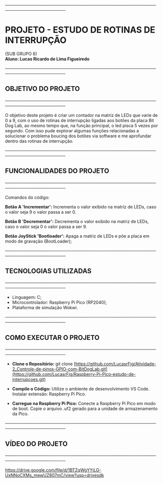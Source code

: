 ──────────────────────────────────────────────────────────────────────  
# PROJETO - ESTUDO DE ROTINAS DE INTERRUPÇÃO
(SUB GRUPO 6)  
**Aluno: Lucas Ricardo de Lima Figueiredo** 

──────────────────────────────────────────────────────────────────────  
## OBJETIVO DO PROJETO  
──────────────────────────────────────────────────────────────────────  

O objetivo deste projeto é criar um contador na matriz de LEDs que varie de 0 a 9, com o uso de rotinas de interrupção ligadas aos botões da placa Bit Dog Lab, ao mesmo tempo que, na função principal, o led pisca 5 vezes por segundo. Com isso pude explorar algumas funções relacionadas a solucionar o problema boucing dos botões via software e me aprofundar dentro das rotinas de interrupção.

──────────────────────────────────────────────────────────────────────  
## FUNCIONALIDADES DO PROJETO  
──────────────────────────────────────────────────────────────────────  

Comandos do código:

**Botão A 'Incrementar':** Incrementa o valor exibido na matriz de LEDs, caso o valor seja 9 o valor passa a ser 0.

**Botão B 'Decrementar':** Decrementa o valor exibido na matriz de LEDs, caso o valor seja 0 o valor passa a ser 9.

**Botão JoyStick 'Bootloader':** Apaga a matriz de LEDs e põe a placa em modo de gravação (BootLoader);

──────────────────────────────────────────────────────────────────────  
## TECNOLOGIAS UTILIZADAS  
──────────────────────────────────────────────────────────────────────  
- Linguagem: C;
- Microcontrolador: Raspberry Pi Pico (RP2040);
- Plataforma de simulação Wokwi.

──────────────────────────────────────────────────────────────────────  
## COMO EXECUTAR O PROJETO
──────────────────────────────────────────────────────────────────────  
- **Clone o Repositório:**
  git clone [https://github.com/LucasrFig/Atividade-2_Controle-de-pinos-GPIO-com-BitDogLab.git](https://github.com/LucasrFig/Raspberry-Pi-Pico-estudo-de-interrupcoes.git)
  
- **Compile o Código:**
  Utilize o ambiente de desenvolvimento VS Code. 
  Instalar extensão: Raspberry Pi Pico.

- **Carregue na Raspberry Pi Pico:**
  Conecte a Raspberry Pi Pico em modo de boot.
  Copie o arquivo .uf2 gerado para a unidade de armazenamento da Pico.

──────────────────────────────────────────────────────────────────────  
## VÍDEO DO PROJETO  
────────────────────────────────────────────────────────────────────── 

https://drive.google.com/file/d/1BTZqWgYYjLG-UxNNoCXMs_mewUZ807mC/view?usp=drivesdk
